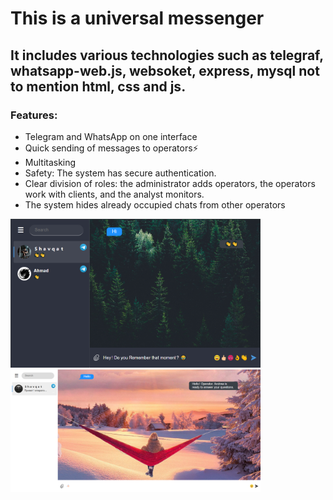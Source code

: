# This is a universal messenger

## It includes various technologies such as telegraf, whatsapp-web.js, websoket, express, mysql not to mention html, css and js.

### Features:

<ul>
  <li>Telegram and WhatsApp on one interface</li>
  <li>Quick sending of messages to operators⚡️</li>
  <li>Multitasking</li>
  <li>Safety: The system has secure authentication.</li>
  <li>Clear division of roles: the administrator adds operators, the operators work with clients, and the analyst monitors.</li>
  <li>The system hides already occupied chats from other operators</li>
</ul>

<img src="./public/img/project.png" width="400">
<img src="./public/img/project-white.png" width="400">

